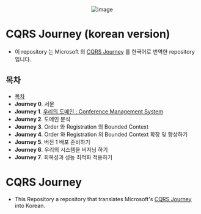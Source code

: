 <div align="center">

![image](https://user-images.githubusercontent.com/48385288/179484635-494f75bc-a722-47fa-a616-bf09c2c90193.png)

</div>

# CQRS Journey (korean version)

- 이 repository 는 Microsoft 의 [CQRS Journey](https://github.com/microsoftarchive/cqrs-journey) 를 한국어로 번역한 repository 입니다.

## 목차

- [목차](https://github.com/dhslrl321/cqrs-journey-korean-ver/blob/master/00.%20목차.mdwn)
- **Journey 0**. 서문
- **Journey 1**. [우리의 도메인 : Conference Management System](https://github.com/dhslrl321/cqrs-journey-korean-ver/tree/master/journey01)
- **Journey 2**. 도메인 분석
- **Journey 3**. Order 와 Registration 의 Bounded Context
- **Journey 4**. Order 와 Registration 의 Bounded Context 확장 및 향상하기
- **Journey 5**. 버전 1 배포 준비하기
- **Journey 6**. 우리의 시스템을 버저닝 하기
- **Journey 7**. 회복성과 성능 최적화 적용하기

# CQRS Journey

- This Repository a repository that translates Microsoft's [CQRS Journey](https://github.com/microsoftarchive/cqrs-journey) into Korean.
